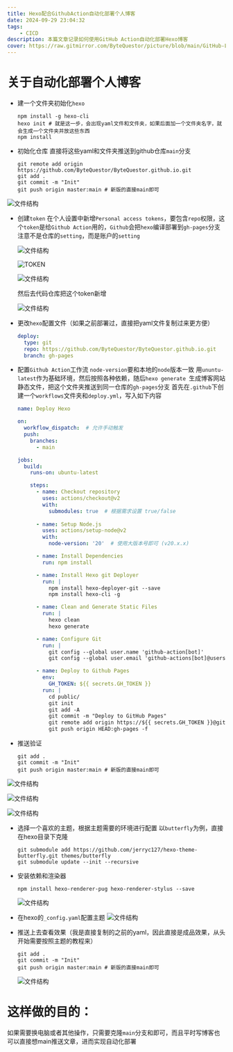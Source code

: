 ```yaml
---
title: Hexo配合GithubAction自动化部署个人博客
date: 2024-09-29 23:04:32
tags:
    - CICD
description: 本篇文章记录如何使用GitHub Action自动化部署Hexo博客
cover: https://raw.gitmirror.com/ByteQuestor/picture/blob/main/GitHub-Logo.png
---
```

# 关于自动化部署个人博客

+ 建一个文件夹初始化`hexo`
  ```shell
  npm install -g hexo-cli
  hexo init # 就是这一步，会出现yaml文件和文件夹，如果后面加一个文件夹名字，就会生成一个文件夹并放这些东西
  npm install
  ```

+ 初始化仓库
  直接将这些yaml和文件夹推送到github仓库`main`分支

  ```shell
  git remote add origin https://github.com/ByteQuestor/ByteQuestor.github.io.git
  git add .
  git commit -m "Init"
  git push origin master:main # 新版的直接main即可
  ```

![文件结构](https://raw.gitmirror.com/ByteQuestor/picture/main/Action/001.jpg)

+ 创建`token`
  在个人设置中新增`Personal access tokens`，要包含`repo`权限，这个`token`是给`Github Action`用的，`Github`会把`hexo`编译部署到`gh-pages`分支
  注意不是仓库的`setting`，而是账户的`setting`

  ![文件结构](https://raw.gitmirror.com/ByteQuestor/picture/main/Action/002.jpg)

  ![TOKEN](https://raw.gitmirror.com/ByteQuestor/picture/main/Action/003.jpg)

  ![文件结构](https://raw.gitmirror.com/ByteQuestor/picture/main/Action/004.jpg)

  然后去代码仓库把这个token新增

  ![文件结构](https://raw.gitmirror.com/ByteQuestor/picture/main/Action/005.jpg)

+ 更改`hexo`配置文件（如果之前部署过，直接把yaml文件复制过来更方便）
  ```yaml
  deploy:
    type: git
    repo: https://github.com/ByteQuestor/ByteQuestor.github.io.git
    branch: gh-pages
  ```

+ 配置`Github Action`工作流
  `node-version`要和本地的`node`版本一致
  用`ununtu-latest`作为基础环境，然后按照各种依赖，随后`hexo generate `生成博客网站静态文件，把这个文件夹推送到同一仓库的`gh-pages`分支
  首先在`.github`下创建一个`workflows`文件夹和`deploy.yml`，写入如下内容

  ```yaml
  name: Deploy Hexo
  
  on:
    workflow_dispatch:  # 允许手动触发
    push:
      branches:
        - main
  
  jobs:
    build:
      runs-on: ubuntu-latest
  
      steps:
        - name: Checkout repository
          uses: actions/checkout@v2
          with:
            submodules: true  # 根据需求设置 true/false
            
        - name: Setup Node.js
          uses: actions/setup-node@v2
          with:
            node-version: '20'  # 使用大版本号即可 (v20.x.x)
  
        - name: Install Dependencies
          run: npm install
  
        - name: Install Hexo git Deployer
          run: |
            npm install hexo-deployer-git --save
            npm install hexo-cli -g
  
        - name: Clean and Generate Static Files
          run: |
            hexo clean
            hexo generate
  
        - name: Configure Git
          run: |
            git config --global user.name 'github-action[bot]'
            git config --global user.email 'github-actions[bot]@users.noreply.github.com'
  
        - name: Deploy to Github Pages
          env:
            GH_TOKEN: ${{ secrets.GH_TOKEN }}
          run: |
            cd public/
            git init
            git add -A
            git commit -m "Deploy to GitHub Pages"
            git remote add origin https://${{ secrets.GH_TOKEN }}@github.com/ByteQuestor/ByteQuestor.github.io.git
            git push origin HEAD:gh-pages -f
  ```

+ 推送验证
  ```shell
  git add .
  git commit -m "Init"
  git push origin master:main # 新版的直接main即可
  ```

![文件结构](https://raw.gitmirror.com/ByteQuestor/picture/main/Action/006.jpg)

![文件结构](https://raw.gitmirror.com/ByteQuestor/picture/main/Action/007.jpg)

![文件结构](https://raw.gitmirror.com/ByteQuestor/picture/main/Action/008.jpg)

+ 选择一个喜欢的主题，根据主题需要的环境进行配置
  以`butterfly`为例，直接在hexo目录下克隆

  ```shell
  git submodule add https://github.com/jerryc127/hexo-theme-butterfly.git themes/butterfly
  git submodule update --init --recursive
  ```

+ 安装依赖和渲染器
  ```shell
  npm install hexo-renderer-pug hexo-renderer-stylus --save
  ```

  ![文件结构](https://raw.gitmirror.com/ByteQuestor/picture/main/Action/009.jpg)

+ 在hexo的`_config.yaml`配置主题
  ![文件结构](https://raw.gitmirror.com/ByteQuestor/picture/main/Action/011.jpg)

+ 推送上去查看效果（我是直接复制的之前的yaml，因此直接是成品效果，从头开始需要按照主题的教程来）

  ```shell
  git add .
  git commit -m "Init"
  git push origin master:main # 新版的直接main即可
  ```

  ![文件结构](https://raw.gitmirror.com/ByteQuestor/picture/main/Action/013.jpg)



# 这样做的目的：

如果需要换电脑或者其他操作，只需要克隆`main`分支和即可，而且平时写博客也可以直接想main推送文章，进而实现自动化部署